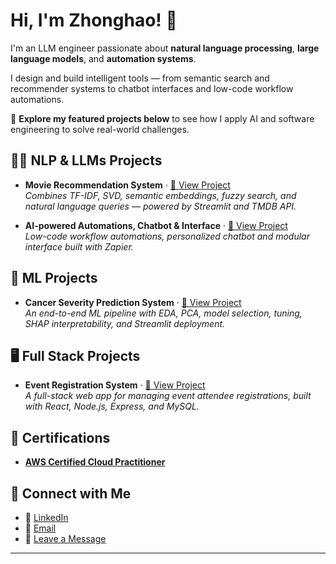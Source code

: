 # Hi, I'm Zhonghao! 👋

I'm an LLM engineer passionate about **natural language processing**, **large language models**, and **automation systems**.

I design and build intelligent tools — from semantic search and recommender systems to chatbot interfaces and low-code workflow automations.

📂 **Explore my featured projects below** to see how I apply AI and software engineering to solve real-world challenges.


## 🧑‍💻 NLP & LLMs Projects

- **Movie Recommendation System** · [🔗 View Project](https://github.com/z43zhang/movie-recommender)  
  _Combines TF-IDF, SVD, semantic embeddings, fuzzy search, and natural language queries — powered by Streamlit and TMDB API._

- **AI-powered Automations, Chatbot & Interface** · [🔗 View Project](https://github.com/z43zhang/zapier-automation)  
  _Low-code workflow automations, personalized chatbot and modular interface built with Zapier._

## 🤖 ML Projects

- **Cancer Severity Prediction System** · [🔗 View Project](https://github.com/z43zhang/cancer-score)  
  _An end-to-end ML pipeline with EDA, PCA, model selection, tuning, SHAP interpretability, and Streamlit deployment._

## 🖥️ Full Stack Projects

- **Event Registration System** · [🔗 View Project](https://github.com/z43zhang/event-registration)  
  _A full-stack web app for managing event attendee registrations, built with React, Node.js, Express, and MySQL._

## 📜 Certifications
- [**AWS Certified Cloud Practitioner**](https://www.credly.com/badges/d1d09b21-5a59-4503-9d14-ad13a3c0bd87)

## 🤳 Connect with Me

- 🔗 [LinkedIn](https://www.linkedin.com/in/zhonghao-zhang-842677285/)
- 📧 [Email](mailto:z43zhang@gmail.com)
- 💬 [Leave a Message](https://new-interface-2a359d.zapier.app/contact-me)

---




